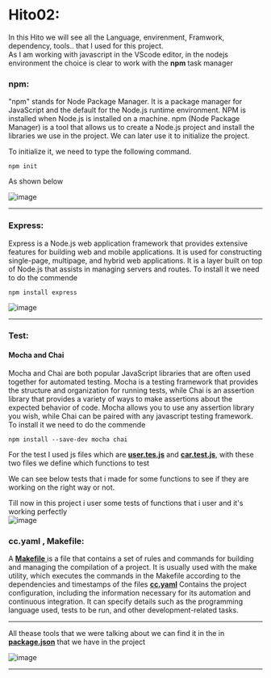 
# Hito02:  
In this Hito we will see all the Language, envirenment, Framwork, dependency, tools.. that I used for this project.  
As I am working with javascript in the VScode editor, in the nodejs environment the choice is clear to work with the **npm** task manager  
### npm: 
"npm" stands for Node Package Manager. It is a package manager for JavaScript and the default for the Node.js runtime environment. 
NPM is installed when Node.js is installed on a machine. npm (Node Package Manager) is a 
tool that allows us to create a Node.js project and install the libraries we use in the project. 
We can later use it to initialize the project. 

To initialize it, we need to type the following command.

~~~
npm init
~~~
As shown below  

![image](https://github.com/Ilyas-ZG/Cloud-Computing-2324/assets/116302871/ee63b347-402a-4d60-9feb-1ac7fd514f80)


***

### Express: 
Express is a Node.js web application framework that provides extensive features for building web and mobile applications. 
It is used for constructing single-page, multipage, and hybrid web applications. It is a layer built on top of Node.js 
that assists in managing servers and routes.
To install it we need to do the commende
 
~~~
npm install express
~~~
![image](https://github.com/Ilyas-ZG/Cloud-Computing-2324/assets/116302871/8eaf13c6-505b-45da-92f4-a0e488fabbda)

***
### Test: 
#### Mocha and Chai
Mocha and Chai are both popular JavaScript libraries that are often used together for automated testing. Mocha is a
 testing framework that provides the structure and organization for running tests, while Chai is an assertion library that
provides a variety of ways to make assertions about the expected behavior of code. Mocha allows you to use any assertion library 
you wish, while Chai can be paired with any javascript testing framework. 
To install it we need to do the commende
~~~
npm install --save-dev mocha chai
~~~
For the test I used js files which are [**user.tes.js**](https://github.com/Ilyas-ZG/Cloud-Computing-2324/blob/main/Practica_CC/tests/user.test.js) and [**car.test.js**](https://github.com/Ilyas-ZG/Cloud-Computing-2324/blob/main/Practica_CC/tests/car.test.js), with these two files we define which functions to test  

We can see below  tests that i made for some functions to see if they are working on the right way or not.  


Till now in this project i user some tests of functions that i user and it's working perfectly  
![image](https://github.com/Ilyas-ZG/Cloud-Computing-2324/assets/116302871/4ccf073a-0985-4f98-9b92-1fd3f9d13c77)

### cc.yaml , Makefile:
A [**Makefile** ](https://github.com/Ilyas-ZG/Cloud-Computing-2324/blob/main/Practica_CC/Makefile)is a file that contains a set of rules and commands for building and managing the 
compilation of a project. It is usually used with the make utility, which executes
the commands in the Makefile according to the dependencies and timestamps of the files
[**cc.yaml**](https://github.com/Ilyas-ZG/Cloud-Computing-2324/blob/main/Practica_CC/cc.yaml) Contains the project configuration, including the information necessary for its 
automation and continuous integration. It can specify details such as the programming language 
used, tests to be run, and other development-related tasks.


***
All thease tools that we were talking about we can find it in the in [**package.json**](https://github.com/Ilyas-ZG/Cloud-Computing-2324/blob/main/Practica_CC/package.json) that we have in the project  

![image](https://github.com/Ilyas-ZG/Cloud-Computing-2324/assets/116302871/e53929ba-78d2-428a-b1cd-740e3adec154)




***

  
  


  
  


